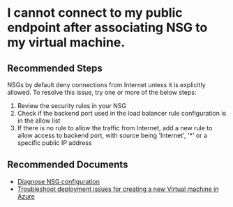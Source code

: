 <properties
	pageTitle="I cannot connect to my public endpoint after associating NSG to my virtual machine"
	description="Troubleshooting for connectivity issue to public endpoint after associating NSG to VM"
	service="microsoft.network"
	resource="networksecuritygroups"
	authors="radwiv"
	ms.author="radwiv"
	displayOrder="1"
	selfHelpType="resource"
	supportTopicIds=""
	resourceTags=""
	productPesIds=""
	cloudEnvironments="public, fairfax, usnat, ussec"
	articleId="20184d93-cd41-486d-861c-7b0f8664d9b0"
	ownershipId="CloudNet_VirtualNetwork"
/>

# I cannot connect to my public endpoint after associating NSG to my virtual machine.

## **Recommended Steps**
NSGs by default deny connections from Internet unless it is explicitly allowed. To resolve this issue, try one or more of the below steps:

1. Review the security rules in your NSG
2. Check if the backend port used in the load balancer rule configuration is in the allow list
3. If there is no rule to allow the traffic from Internet, add a new rule to allow access to backend port, with source being 'Internet', '\*' or a specific public IP address

## **Recommended Documents**

* [Diagnose NSG configuration](https://docs.microsoft.com/azure/virtual-network/diagnose-network-traffic-filter-problem)<br>
* [Troubleshoot deployment issues for creating a new Virtual machine in Azure](https://azure.microsoft.com/documentation/articles/virtual-machines-allocation-failure/#error-string-lookup)
